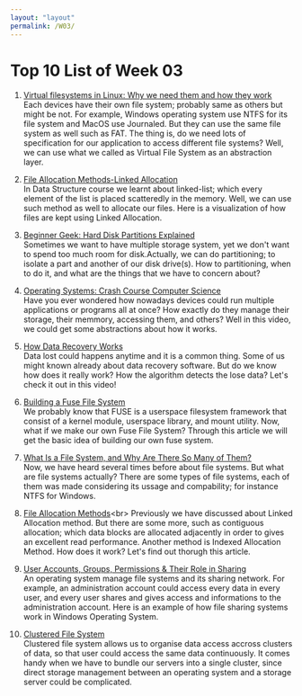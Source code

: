 ```yaml
---
layout: "layout"
permalink: /W03/
---
```


# Top 10 List of Week 03

1. [Virtual filesystems in Linux: Why we need them and how they work](https://opensource.com/article/19/3/virtual-filesystems-linux)<br>
    Each devices have their own file system; probably same as others but might be not. For example, Windows operating system use NTFS for its file system and MacOS use Journaled. But they can use the same file system as well such as FAT. The thing is, do we need lots of specification for our application to access different file systems? Well, we can use what we called as Virtual File System as an abstraction layer.

2. [File Allocation Methods-Linked Allocation](https://www.youtube.com/watch?v=tI3MACfFfFc)<br>
   In Data Structure course we learnt about linked-list; which every element of the list is placed scatteredly in the memory. Well, we can use such method as well to allocate our files. Here is a visualization of how files are kept using Linked Allocation.

3. [Beginner Geek: Hard Disk Partitions Explained](https://www.howtogeek.com/184659/beginner-geek-hard-disk-partitions-explained/)<br>
Sometimes we want to have multiple storage system, yet we don't want to spend too much room for disk.Actually, we can do partitioning; to isolate a part and another of our disk drive(s). How to partitioning, when to do it, and what are the things that we have to concern about?

4. [Operating Systems: Crash Course Computer Science](https://youtu.be/26QPDBe-NB8)<br>
   Have you ever wondered how nowadays devices could run multiple applications or programs all at once? How exactly do they manage their storage, their memmory, accessing them, and others? Well in this video, we could get some abstractions about how it works. 

5. [How Data Recovery Works](https://youtu.be/PWuWOSOCGxE)<br>
   Data lost could happens anytime and it is a common thing. Some of us might known already about data recovery software. But do we know how does it really work? How the algorithm detects the lose data? Let's check it out in this video!

6. [Building a Fuse File System](https://medium.com/@cris178/building-a-fuse-file-system-ee8f90fd0a2f)<br>
 We probably know that FUSE is a userspace filesystem framework that consist of a kernel module, userspace library, and mount utility. Now, what if we make our own Fuse File System? Through this article we will get the basic idea of building our own fuse system.  

7. [What Is a File System, and Why Are There So Many of Them?](https://www.howtogeek.com/196051/htg-explains-what-is-a-file-system-and-why-are-there-so-many-of-them/)<br>
   Now, we have heard several times before about file systems. But what are file systems actually? There are some types of file systems, each of them was made considering its ussage and compability; for instance NTFS for Windows.

8. [File Allocation Methods](https://www.tutorialandexample.com/file-allocation-methods/#:~:text=Contiguous%20Allocation:%20%E2%80%93%20Contiguous%20allocation%20is%20one%20of,that%20in%20the%20directory,%20we%20have%20three%20files.)<br>
   Previously we have discussed about Linked Allocation method. But there are some more, such as contiguous allocation; which data blocks are allocated adjacently in order to gives an excellent read performance. Another method is Indexed Allocation Method. How does it work? Let's find out thorugh this article.

9. [User Accounts, Groups, Permissions & Their Role in Sharing](https://www.howtogeek.com/school/windows-network-sharing/lesson1/)<br>
   An operating system manage file systems and its sharing network. For example, an administration account could access every data in every user, and every user shares and gives access and informations to the administration account. Here is an example of how file sharing systems work in Windows Operating System.

10. [Clustered File System](https://www.weka.io/learn/clustered-file-system/)<br>
    Clustered file system allows us to organise data access accross clusters of data, so that user could access the same data continuously. It comes handy when we have to bundle our servers into a single cluster, since direct storage management between an operating system and a storage server could be complicated.
